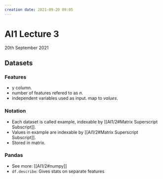 ```yaml
---
creation date: 2021-09-20 09:05
---
```

#  AI1 Lecture 3
20th September 2021

## Datasets
### Features
- y column.
- number of features refered to as *n*.
- independent variables used as input. map to *values*.
### Notation
- Each dataset is called example, indexable by [[AI1/2#Matrix Superscript Subscript]].
- Values in example are indexable by [[AI1/2#Matrix Superscript Subscript]].
- Stored in matrix.
### Pandas 
- See more: [[AI1/2#numpy]]
- `df.describe`: Gives stats on separate features